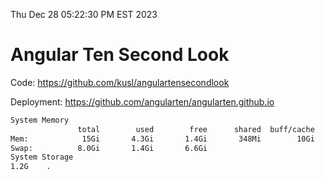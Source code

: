 Thu Dec 28 05:22:30 PM EST 2023

# Angular Ten Second Look

Code: https://github.com/kusl/angulartensecondlook

Deployment: https://github.com/angularten/angularten.github.io

```bash
System Memory
               total        used        free      shared  buff/cache   available
Mem:            15Gi       4.3Gi       1.4Gi       348Mi        10Gi        10Gi
Swap:          8.0Gi       1.4Gi       6.6Gi
System Storage
1.2G	.
